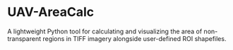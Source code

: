 # UAV-AreaCalc
A lightweight Python tool for calculating and visualizing the area of non-transparent regions in TIFF imagery alongside user-defined ROI shapefiles.

